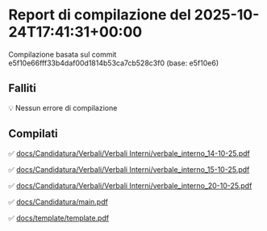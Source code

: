 # Report di compilazione del 2025-10-24T17:41:31+00:00

Compilazione basata sul commit e5f10e66fff33b4daf00d1814b53ca7cb528c3f0 (base: e5f10e6)

## Falliti
💡 Nessun errore di compilazione

## Compilati
✅ [docs/Candidatura/Verbali/Verbali Interni/verbale_interno_14-10-25.pdf](docs/Candidatura/Verbali/Verbali%20Interni/verbale_interno_14-10-25.pdf)

✅ [docs/Candidatura/Verbali/Verbali Interni/verbale_interno_15-10-25.pdf](docs/Candidatura/Verbali/Verbali%20Interni/verbale_interno_15-10-25.pdf)

✅ [docs/Candidatura/Verbali/Verbali Interni/verbale_interno_20-10-25.pdf](docs/Candidatura/Verbali/Verbali%20Interni/verbale_interno_20-10-25.pdf)

✅ [docs/Candidatura/main.pdf](docs/Candidatura/main.pdf)

✅ [docs/template/template.pdf](docs/template/template.pdf)

